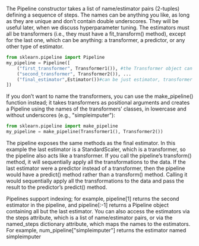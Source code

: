 The Pipeline constructor takes a list of name/estimator pairs (2-tuples) defining a sequence of steps. The names can be anything you like, as long as they are unique and don’t contain double underscores. They will be useful later, when we discuss hyperparameter tuning. The estimators must all be transformers (i.e., they must have a fit_transform() method), except for the last one, which can be anything: a transformer, a predictor, or any other type of estimator.
```python
from sklearn.pipeline import Pipeline
my_pipeline = Pipeline([
	("first_transformer", Transformer1()), #the Transformer object can be instanciated inside or not
	("second_transformer", Transformer2()), ...
	("final_estimator",Estimator())#can be just estimator, transformer or predictor
])
```
If you don’t want to name the transformers, you can use the make_pipeline() function instead; it takes transformers as positional arguments and creates a Pipeline using the names of the transformers’ classes, in lowercase and without underscores (e.g., "simpleimputer"):
```python
from sklearn.pipeline import make_pipeline
my_pipeline = make_pipeline(Transformer1(), Transformer2())
```
The pipeline exposes the same methods as the final estimator. In this example the last estimator is a StandardScaler, which is a transformer, so the pipeline also acts like a transformer. If you call the pipeline’s transform() method, it will sequentially apply all the transformations to the data. If the last estimator were a predictor instead of a transformer, then the pipeline would have a predict() method rather than a transform() method. Calling it would sequentially apply all the transformations to the data and pass the result to the predictor’s predict() method.

Pipelines support indexing; for example, pipeline[1] returns the second estimator in the pipeline, and pipeline[:-1] returns a Pipeline object containing all but the last estimator. You can also access the estimators via the steps attribute, which is a list of name/estimator pairs, or via the named_steps dictionary attribute, which maps the names to the estimators. For example, num_pipeline["simpleimputer"] returns the estimator named simpleimputer